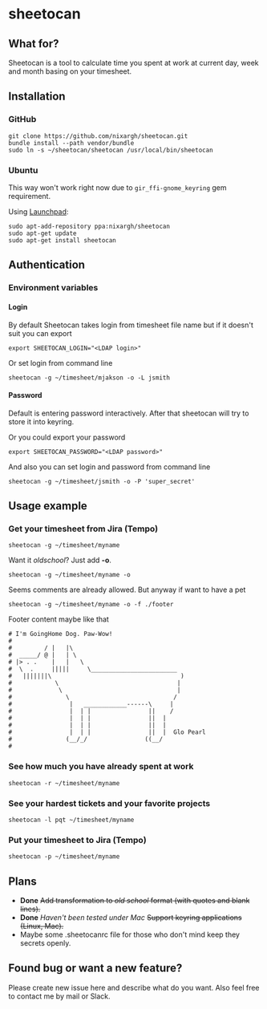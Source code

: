 # sheetocan
## What for?
Sheetocan is a tool to calculate time you spent at work at current day, week and month basing on your timesheet.

## Installation
### GitHub
```
git clone https://github.com/nixargh/sheetocan.git
bundle install --path vendor/bundle
sudo ln -s ~/sheetocan/sheetocan /usr/local/bin/sheetocan
```

### Ubuntu
This way won't work right now due to `gir_ffi-gnome_keyring` gem requirement.

Using [Launchpad](https://launchpad.net/~nixargh/+archive/ubuntu/sheetocan):
```
sudo apt-add-repository ppa:nixargh/sheetocan
sudo apt-get update
sudo apt-get install sheetocan
```

## Authentication
### Environment variables
#### Login
By default Sheetocan takes login from timesheet file name but if it doesn't suit you can export
```
export SHEETOCAN_LOGIN="<LDAP login>"
```

Or set login from command line
```
sheetocan -g ~/timesheet/mjakson -o -L jsmith
```

#### Password
Default is entering password interactively. After that sheetocan will try to store it into keyring.

Or you could export your password
```
export SHEETOCAN_PASSWORD="<LDAP password>"
```

And also you can set login and password from command line
```
sheetocan -g ~/timesheet/jsmith -o -P 'super_secret'
```

## Usage example
### Get your timesheet from Jira (Tempo)
```
sheetocan -g ~/timesheet/myname
```

Want it *oldschool*? Just add **-o**.
```
sheetocan -g ~/timesheet/myname -o
```

Seems comments are already allowed. But anyway if want to have a pet
```
sheetocan -g ~/timesheet/myname -o -f ./footer
```
Footer content maybe like that
```
# I'm GoingHome Dog. Paw-Wow!
#
#         / |   |\
#  _____/ @ |   | \
# |> . .    |   |   \
#  \  .     |||||     \________________________
#   |||||||\                                    )
#            \                                 |
#             \                                |
#               \                             /
#                |   ____________------\     |
#                |  | |                ||    /
#                |  | |                ||  |
#                |  | |                ||  |
#                |  | |                ||  |  Glo Pearl
#               (__/_/                ((__/
#

```

### See how much you have already spent at work
```
sheetocan -r ~/timesheet/myname
```

### See your hardest tickets and your favorite projects
```
sheetocan -l pqt ~/timesheet/myname
```
 
### Put your timesheet to Jira (Tempo)
```
sheetocan -p ~/timesheet/myname
```

## Plans
* **Done** ~~Add transformation to *old school* format (with quotes and blank lines).~~
* **Done** *Haven't been tested under Mac* ~~Support keyring applications (Linux, Mac).~~
* Maybe some .sheetocanrc file for those who don't mind keep they secrets openly.

## Found bug or want a new feature?
Please create new issue here and describe what do you want.
Also feel free to contact me by mail or Slack.
